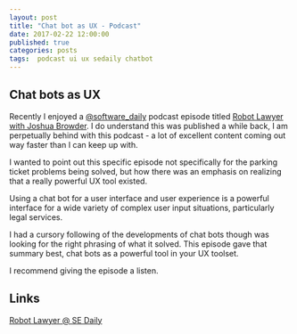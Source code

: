 ```yaml
---
layout: post
title: "Chat bot as UX - Podcast"
date: 2017-02-22 12:00:00
published: true
categories: posts
tags:  podcast ui ux sedaily chatbot
---
```


## Chat bots as UX

Recently I enjoyed a [@software_daily](https://twitter.com/software_daily) podcast episode titled [Robot Lawyer with Joshua Browder](https://softwareengineeringdaily.com/2016/12/02/robot-lawyer-with-joshua-browder). I do understand this was published a while back, I am perpetually behind with this podcast - a lot of excellent content coming out way faster than I can keep up with. 

I wanted to point out this specific episode not specifically for the parking ticket problems being solved, but how there was an emphasis on realizing that a really powerful UX tool existed. 

Using a chat bot for a user interface and user experience is a powerful interface for a wide variety of complex user input situations, particularly legal services.

I had a cursory following of the developments of chat bots though was looking for the right phrasing of what it solved. This episode gave that summary best, chat bots as a powerful tool in your UX toolset. 

I recommend giving the episode a listen.

## Links

[Robot Lawyer @ SE Daily](https://softwareengineeringdaily.com/2016/12/02/robot-lawyer-with-joshua-browder/)